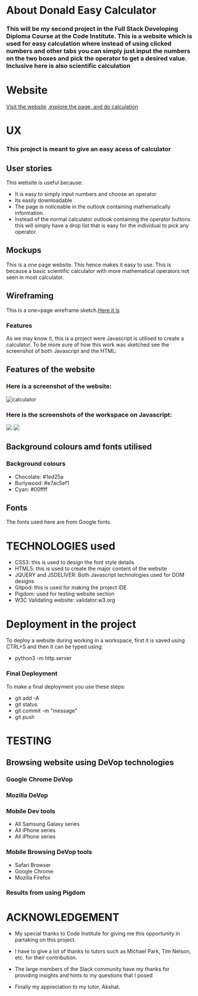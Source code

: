 # About Donald Easy Calculator
### This will be my second project in the Full Stack Developing Diploma Course at the Code Institute. This is a website which is used for easy calculation where instead of using clicked numbers and other tabs you can simply just input the numbers on the two boxes and pick the operator to get a desired value. Inclusive here is also scientific calculation 

# Website
[Visit the website]() [,explore the page, and do calculation ](https://lionkiller900.github.io/test/)

# UX 
### This project is meant to give an easy acess of calculator 
## User stories
This website is useful because:
- It is easy to simply input numbers and choose an operator
- Its easily downloadable
- The page is noticeable in the outlook containing mathematically information.
- Instead of the normal calculator outlook containing the operator buttons this will simply have a drop list that is easy for the individual to pick any operator.

## Mockups
This is a one page website. This hence makes it easy to use. This is because a basic scientific calculator with more mathematical operators not seen in most calculator.

## Wireframing
This is a one=page wireframe sketch.[Here it is](https://0oba3a.db.files.1drv.com/y4ma1V3Z2Fj2qjXS2tVui_07B9jjHjSDamaAZoB2q5lJWyCJAvbU7Z5WimX_0ZmvM5Q4pSt3jn7dWr5cGwJBx6nwIbsWue1bJGGezdaWNQPdCJerXooriUOnXd3B95ioT41MssX4yrj-nXH5L4gmLhL7IxNYwtuqKf-bUURmvAfw6_pypkd2ok3AjzWbkVlf0_NxmkD2IG076ULXD6vd0N4rQ?width=1106&height=865&cropmode=none)

### Features
As we may know it, this is a project were Javascript is utilised to create a calculator. To be more sure of how this work was sketched see the screenshot of both Javascript and the HTML:

## Features of the website
### Here is a screenshot of the website:
<img src="https://04ba3a.db.files.1drv.com/y4moGPUcrfIuME5PysDntC-P8RrldN1m6o92qnliWQQ95egfB4pX6aAFoR-VGdgxzFa0qeFlll6b7RZyv2T0FYsTFpPbCOzG0w0kq_jkWOOBSf-QJylSwHuvKKTfApNRM31fKFZQ5k3GBy0FBezwGW0p45O11NAjURruc-M2tkfkKUsxhPzfAUdmFH7_GOOcaNqqozhNOfxA4RLuq2N0g88Bw?width=1366&height=403&cropmode=none" alt="calculator" />

### Here is the screenshots of the workspace on Javascript:
<img src= "https://3yba3a.db.files.1drv.com/y4mMNDpTqCONsMBC2RPdCA-KqyfOhyq41KqZ3lJB4NyFp3rsJeMXGhyyCSsKwR9qvHw6cOBqaywIBi6Hv5dNNYIKRnHsTIZVYYIa1_7Fk_yrX6wwnAFP-i3zJmWKPU8dHQ-WUgDssURxIXa1YxRTCVToaTvc2jPlSf_BW2pa6dc3LzngaKCh8MHRQMY6hNuTMu3Rsx9qWKbUMD3Wddwk9Fb_w?width=1366&height=518&cropmode=none" />

<img src= "https://z4ba3a.db.files.1drv.com/y4m4iWCdFCIlzd13vkuoBRqpeVjjTfNwwP2PmB2J-kpv8vMMAaNRD0GRTbkiO-bbSD5XOk-78y9IoCjaezemaBQ1gyxOgKI2eLBlrTOo6pYXl3zIw3vXV6R7OndVHAeMibV0R85fIdh8yAKu9J8YhY9irnRgUL8AkST5byLEULo1UiXzmabAMHVnYTGOxEsgy15BAEUMee2cn1MspGecdtEiw?width=1366&height=490&cropmode=none" />

## Background colours amd fonts utilised

### Background colours
- Chocolate:  #1ed25a
- Burlywood: #e7ac5ef1
- Cyan: #00ffff

## Fonts
The fonts used here are from Google fonts. 

# TECHNOLOGIES used
- CSS3: this is used to design the font style details
- HTML5: this is used to create the major content of the website
- JQUERY and JSDELIVER: Both Javascript technologies used for DOM designs
- Gitpod: this is used for making the project IDE
- Pigdom: used for testing website section
- W3C Validating website: validator.w3.org

# Deployment in the project
To deploy a website during working in a workspace, first it is saved using CTRL+S and then it can be typed using:
- python3 -m http.server

### Final Deployment
To make a final deployment you use these steps:
- git add -A
- git status
- git commit -m "message"
- git push

# TESTING
## Browsing website using DeVop technologies
### Google Chrome DeVop
### Mozilla DeVop
### Mobile Dev tools
- All Samsung Galaxy series
- All iPhone series
- All iPhone series

### Mobile Browsing DeVop tools

- Safari Browser
- Google Chrome
- Mozilla Firefox

### Results from using Pigdom


# ACKNOWLEDGEMENT  

- My special thanks to Code Institute  for giving me this opportunity in partaking on this project. 

- I have to give a lot of thanks to tutors such as Michael Park, Tim Nelson, etc. for their contribution. 

- The large members of the Slack community have my thanks for providing insights and hints to my questions that I posed 

- Finally my appreciation to my tutor, Akshat. 